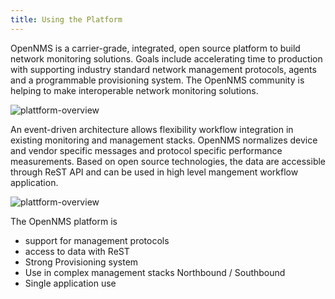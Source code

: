 ```yaml
---
title: Using the Platform
---
```


OpenNMS is a carrier-grade, integrated, open source platform to build network monitoring solutions.
Goals include accelerating time to production with supporting industry standard network management protocols, agents and a programmable provisioning system.
The OpenNMS community is helping to make interoperable network monitoring solutions.

![plattform-overview](/images/platform-plugin-overview.png)

An event-driven architecture allows flexibility workflow integration in existing monitoring and management stacks.
OpenNMS normalizes device and vendor specific messages and protocol specific performance measurements.
Based on open source technologies, the data are accessible through ReST API and can be used in high level mangement workflow application.

![plattform-overview](/images/overview-api-architecture.png)


The OpenNMS platform is

- support for management protocols
- access to data with ReST
- Strong Provisioning system
- Use in complex management stacks Northbound / Southbound
- Single application use
